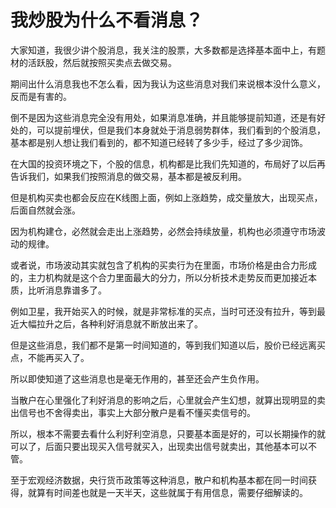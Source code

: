 # 我炒股为什么不看消息？

大家知道，我很少讲个股消息，我关注的股票，大多数都是选择基本面中上，有题材的活跃股，然后就按照买卖点去做交易。

期间出什么消息我也不怎么看，因为我认为这些消息对我们来说根本没什么意义，反而是有害的。

倒不是因为这些消息完全没有用处，如果消息准确，并且能够提前知道，还是有好处的，可以提前埋伏，但是我们本身就处于消息弱势群体，我们看到的个股消息，基本都是别人想让我们看到的，都不知道已经转了多少手，经过了多少润饰。

在大国的投资环境之下，个股的信息，机构都是比我们先知道的，布局好了以后再告诉我们，如果我们按照消息的做交易，基本都是被反利用。

但是机构买卖也都会反应在K线图上面，例如上涨趋势，成交量放大，出现买点，后面自然就会涨。

因为机构建仓，必然就会走出上涨趋势，必然会持续放量，机构也必须遵守市场波动的规律。

或者说，市场波动其实就包含了机构的买卖行为在里面，市场价格是由合力形成的，主力机构就是这个合力里面最大的分力，所以分析技术走势反而更加接近本质，比听消息靠谱多了。

例如卫星，我开始买入的时候，就是非常标准的买点，当时可还没有拉升，等到最近大幅拉升之后，各种利好消息就不断放出来了。

但是这些消息，我们都不是第一时间知道的，等到我们知道以后，股价已经远离买点，不能再买入了。

所以即使知道了这些消息也是毫无作用的，甚至还会产生负作用。

当散户在心里强化了利好消息的影响之后，心里就会产生幻想，就算出现明显的卖出信号也不舍得卖出，事实上大部分散户是看不懂买卖信号的。

所以，根本不需要去看什么利好利空消息，只要基本面是好的，可以长期操作的就可以了，后面只要出现买入信号就买入，出现卖出信号就卖出，其他基本可以不管。

至于宏观经济数据，央行货币政策等这种消息，散户和机构基本都在同一时间获得，就算有时间差也就是一天半天，这些就属于有用信息，需要仔细解读的。